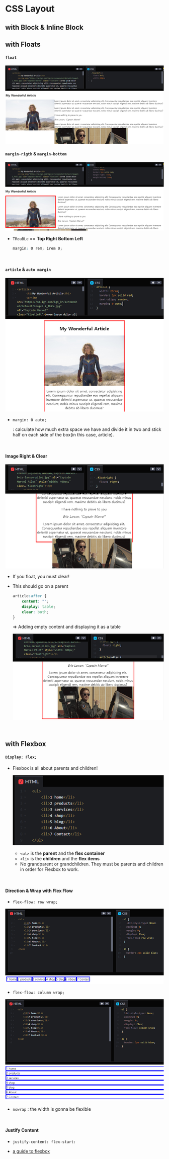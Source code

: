 # CSS Layout

## with Block & Inline Block



## with Floats

#### `float`

![image-20220411011647581](05_Layout.assets/image-20220411011647581.png)

#### `margin-rigth` & `margin-bottom`

![image-20220411011920601](05_Layout.assets/image-20220411011920601.png)

* `TRouBLe` == **Top Right Bottom Left**

  ```css
  margin: 0 rem; 1rem 0;
  ```

<br/>

#### `article` & `auto margin`

![image-20220411012557479](05_Layout.assets/image-20220411012557479.png)

* `margin: 0 auto;`

  : calculate how much extra space we have and divide it in two and stick half on each side of the box(in this case, article).

<br/>

#### Image Right & Clear

![image-20220411013036126](05_Layout.assets/image-20220411013036126.png)

* If you float, you must clear!

* This should go on a parent

  ```css
  article:after {
      content: "";
      display: table;
      clear: both;
  }
  ```

  => Adding empty content and displaying it as a table

  ![image-20220411013412718](05_Layout.assets/image-20220411013412718.png)

<br/>

## with Flexbox

#### `Display: Flex;`

* Flexbox is all about parents and children!

  ![image-20220412235600397](05_Layout.assets/image-20220412235600397.png)

  * `<ul>` is the **parent** and the **flex container**
  * `<li>` is the **children** and the **flex items**
  * No grandparent or grandchildren. They must be parents and children in order for Flexbox to work.

 <br/>

#### Direction & Wrap with Flex Flow

* `flex-flow: row wrap;`

![image-20220413000520216](05_Layout.assets/image-20220413000520216.png)

* `flex-flow: column wrap;`

![image-20220413000530475](05_Layout.assets/image-20220413000530475.png)

* `nowrap` : the width is gonna be flexible

<br/>

#### Justify Content

* `justify-content: flex-start:`

* [a guide to flexbox](https://css-tricks.com/snippets/css/a-guide-to-flexbox/)